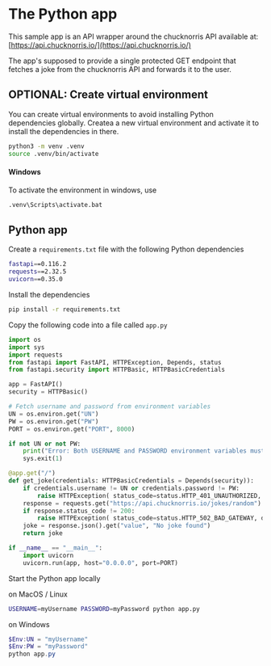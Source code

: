 # The Python app

This sample app is an API wrapper around the chucknorris API available at: [https://api.chucknorris.io/](https://api.chucknorris.io/)

The app's supposed to provide a single protected GET endpoint that fetches a joke from the chucknorris API and forwards it to the user.

## OPTIONAL: Create virtual environment

You can create virtual environments to avoid installing Python dependencies globally. Createa a new virtual environment and activate it to install the dependencies in there.

```bash
python3 -m venv .venv
source .venv/bin/activate
```

#### Windows

To activate the environment in windows, use

```cmd
.venv\Scripts\activate.bat
```

## Python app

Create a `requirements.txt` file with the following Python dependencies

```bash
fastapi==0.116.2
requests==2.32.5
uvicorn==0.35.0
```

Install the dependencies

```bash
pip install -r requirements.txt
```

Copy the following code into a file called `app.py`

```python
import os
import sys
import requests
from fastapi import FastAPI, HTTPException, Depends, status
from fastapi.security import HTTPBasic, HTTPBasicCredentials

app = FastAPI()
security = HTTPBasic()

# Fetch username and password from environment variables
UN = os.environ.get("UN")
PW = os.environ.get("PW")
PORT = os.environ.get("PORT", 8000)

if not UN or not PW:
    print("Error: Both USERNAME and PASSWORD environment variables must be defined.", flush=True)
    sys.exit(1)

@app.get("/")
def get_joke(credentials: HTTPBasicCredentials = Depends(security)):
    if credentials.username != UN or credentials.password != PW:
        raise HTTPException( status_code=status.HTTP_401_UNAUTHORIZED, detail="Invalid credentials", headers={"WWW-Authenticate": "Basic"}, )
    response = requests.get("https://api.chucknorris.io/jokes/random")
    if response.status_code != 200:
        raise HTTPException( status_code=status.HTTP_502_BAD_GATEWAY, detail="Failed to fetch joke" )
    joke = response.json().get("value", "No joke found")
    return joke

if __name__ == "__main__":
    import uvicorn
    uvicorn.run(app, host="0.0.0.0", port=PORT)
```

Start the Python app locally

on MacOS / Linux

```bash
USERNAME=myUsername PASSWORD=myPassword python app.py
```

on Windows

```powershell
$Env:UN = "myUsername"
$Env:PW = "myPassword"
python app.py
```
